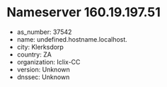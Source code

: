 # Nameserver 160.19.197.51

* as_number: 37542
* name: undefined.hostname.localhost.
* city: Klerksdorp
* country: ZA
* organization: Iclix-CC
* version: Unknown
* dnssec: Unknown
